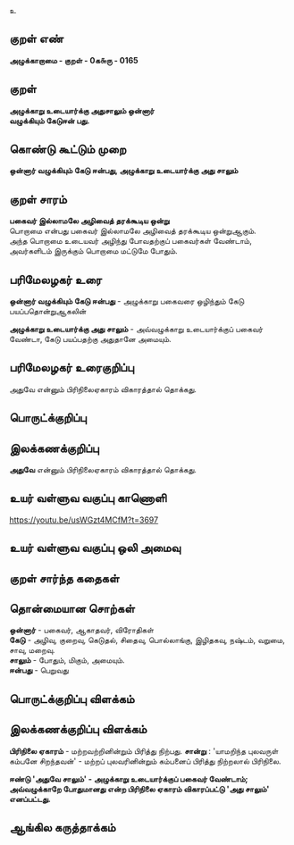 உ

## குறள் எண் 

**அழுக்காறாமை - குறள் - 0க௬ரு - 0165**  

## குறள் 

**அழுக்காறு உடையார்க்கு அதுசாலும் ஒன்னார்  
வழுக்கியும் கேடுஈன் பது.** 

## கொண்டு கூட்டும் முறை

**ஒன்னார் வழுக்கியும் கேடு ஈன்பது, அழுக்காறு உடையார்க்கு அது சாலும்**  

## குறள் சாரம் 

**பகைவர் இல்லாமலே அழிவைத் தரக்கூடிய ஒன்று**  
பொறாமை என்பது பகைவர் இல்லாமலே அழிவைத் தரக்கூடிய ஒன்றுஆகும்.  
அந்த பொறாமை உடையவர் அழிந்து போவதற்குப் பகைவர்கள் வேண்டாம், அவர்களிடம் இருக்கும் பொறாமை மட்டுமே போதும்.  

## பரிமேலழகர் உரை

**ஒன்னார் வழுக்கியும் கேடு ஈன்பது** - அழுக்காறு பகைவரை ஒழிந்தும் கேடு பயப்பதொன்றுஆகலின்  

**அழுக்காறு உடையார்க்கு அது சாலும்** - அவ்வழுக்காறு உடையார்க்குப் பகைவர் வேண்டா, கேடு பயப்பதற்கு அதுதானே அமையும். 

## பரிமேலழகர் உரைகுறிப்பு   

அதுவே என்னும் பிரிநிலைஏகாரம் விகாரத்தால் தொக்கது.  

## பொருட்க்குறிப்பு 


## இலக்கணக்குறிப்பு  

**அதுவே** என்னும் பிரிநிலைஏகாரம் விகாரத்தால் தொக்கது.  

## உயர் வள்ளுவ வகுப்பு காணொளி

https://youtu.be/usWGzt4MCfM?t=3697

## உயர் வள்ளுவ வகுப்பு ஒலி அமைவு 

 
## குறள் சார்ந்த கதைகள் 


## தொன்மையான சொற்கள்

**ஒன்னார்** - பகைவர், ஆகாதவர், விரோதிகள்   
**கேடு** - அழிவு, குறைவு, கெடுதல், சிதைவு, பொல்லாங்கு, இழிதகவு, நஷ்டம், வறுமை, சாவு, மறைவு.  
**சாலும்** - போதும், மிகும், அமையும்.   
**ஈன்பது** - பெறுவது   

## பொருட்க்குறிப்பு விளக்கம்


## இலக்கணக்குறிப்பு விளக்கம்

**பிரிநிலை ஏகாரம்** - மற்றவற்றினின்றும் பிரித்து நிற்பது. **சான்று** : 'யாமறிந்த புலவருள் கம்பனே சிறந்தவன்' - மற்றப் புலவரினின்றும் கம்பனைப் பிரித்து நிற்றலால் பிரிநிலை. 

**ஈண்டு 'அதுவே சாலும்' - அழுக்காறு உடையார்க்குப் பகைவர் வேண்டாம்; அவ்வழுக்காறே போதுமானது என்ற பிரிநிலை ஏகாரம் விகாரப்பட்டு 'அது சாலும்' எனப்பட்டது.**

## ஆங்கில கருத்தாக்கம் 



